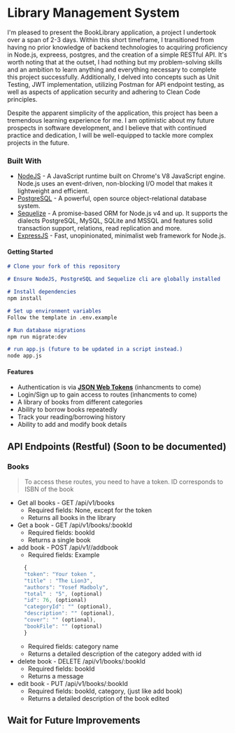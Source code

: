 
# Library Management System

I'm pleased to present the BookLibrary application, a project I undertook over a span of 2-3 days. Within this short timeframe, I transitioned from having no prior knowledge of backend technologies to acquiring proficiency in Node.js, expreess, postgres, and the creation of a simple RESTful API. It's worth noting that at the outset, I had nothing but my problem-solving skills and an ambition to learn anything and everything necessary to complete this project successfully. Additionally, I delved into concepts such as Unit Testing, JWT implementation, utilizing Postman for API endpoint testing, as well as aspects of application security and adhering to Clean Code principles.

Despite the apparent simplicity of the application, this project has been a tremendous learning experience for me. I am optimistic about my future prospects in software development, and I believe that with continued practice and dedication, I will be well-equipped to tackle more complex projects in the future.


### Built With

* [NodeJS](https://nodejs.org/en/) - A JavaScript runtime built on Chrome's V8 JavaScript engine. Node.js uses an event-driven, non-blocking I/O model that makes it lightweight and efficient.
* [PostgreSQL](https://www.postgresql.org/) - A powerful, open source object-relational database system.
* [Sequelize](http://docs.sequelizejs.com/) - A promise-based ORM for Node.js v4 and up. It supports the dialects PostgreSQL, MySQL, SQLite and MSSQL and features solid transaction support, relations, read replication and more.
* [ExpressJS](http://expressjs.com/) - Fast, unopinionated, minimalist web framework for Node.js.


#### Getting Started

```markdown
# Clone your fork of this repository

# Ensure NodeJS, PostgreSQL and Sequelize cli are globally installed

# Install dependencies
npm install

# Set up environment variables
Follow the template in .env.example

# Run database migrations
npm run migrate:dev

# run app.js (future to be updated in a script instead.)
node app.js
```

#### Features

* Authentication is via [**JSON Web Tokens**](https://jwt.io/) (inhancments to come)
* Login/Sign up to gain access to routes (inhancments to come)
* A library of books from different categories
* Ability to borrow books repeatedly
* Track your reading/borrowing history
* Ability to add and modify book details


## API Endpoints (Restful) (Soon to be documented)

### Books
> To access these routes, you need to have a token.
> ID corresponds to ISBN of the book

* Get all books - GET /api/v1/books
  * Required fields: None, except for the token
  * Returns all books in the library
* Get a book - GET /api/v1/books/:bookId
  * Required fields: bookId
  * Returns a single book
* add book - POST /api/v1//addbook
  * Required fields: Example
  ```javascript
    {
    "token": "Your token ",
    "title" : "The Lion3",
    "authors": "Yosef Madboly",
    "total" : "5", (optional)
    "id": 76, (optional)
    "categoryId": "" (optional),
    "description": "" (optional),
    "cover": "" (optional),
    "bookFile": "" (optional)
    }
  ```
  * Required fields: category name
  * Returns a detailed description of the category added with id
* delete book - DELETE /api/v1/books/:bookId 
  * Required fields: bookId
  * Returns a message
* edit book - PUT /api/v1/books/:bookId 
  * Required fields: bookId, category, (just like add book)
  * Returns a detailed description of the book edited



## Wait for Future Improvements
